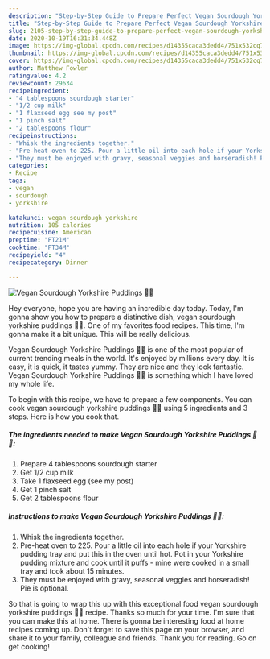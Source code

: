 ```yaml
---
description: "Step-by-Step Guide to Prepare Perfect Vegan Sourdough Yorkshire Puddings 🌱🥳"
title: "Step-by-Step Guide to Prepare Perfect Vegan Sourdough Yorkshire Puddings 🌱🥳"
slug: 2105-step-by-step-guide-to-prepare-perfect-vegan-sourdough-yorkshire-puddings
date: 2020-10-19T16:31:34.448Z
image: https://img-global.cpcdn.com/recipes/d14355caca3dedd4/751x532cq70/vegan-sourdough-yorkshire-puddings-🌱🥳-recipe-main-photo.jpg
thumbnail: https://img-global.cpcdn.com/recipes/d14355caca3dedd4/751x532cq70/vegan-sourdough-yorkshire-puddings-🌱🥳-recipe-main-photo.jpg
cover: https://img-global.cpcdn.com/recipes/d14355caca3dedd4/751x532cq70/vegan-sourdough-yorkshire-puddings-🌱🥳-recipe-main-photo.jpg
author: Matthew Fowler
ratingvalue: 4.2
reviewcount: 29634
recipeingredient:
- "4 tablespoons sourdough starter"
- "1/2 cup milk"
- "1 flaxseed egg see my post"
- "1 pinch salt"
- "2 tablespoons flour"
recipeinstructions:
- "Whisk the ingredients together."
- "Pre-heat oven to 225. Pour a little oil into each hole if your Yorkshire pudding tray and put this in the oven until hot. Pot in your Yorkshire pudding mixture and cook until it puffs - mine were cooked in a small tray and took about 15 minutes."
- "They must be enjoyed with gravy, seasonal veggies and horseradish! Pie is optional."
categories:
- Recipe
tags:
- vegan
- sourdough
- yorkshire

katakunci: vegan sourdough yorkshire 
nutrition: 105 calories
recipecuisine: American
preptime: "PT21M"
cooktime: "PT34M"
recipeyield: "4"
recipecategory: Dinner

---
```



![Vegan Sourdough Yorkshire Puddings 🌱🥳](https://img-global.cpcdn.com/recipes/d14355caca3dedd4/751x532cq70/vegan-sourdough-yorkshire-puddings-🌱🥳-recipe-main-photo.jpg)

Hey everyone, hope you are having an incredible day today. Today, I'm gonna show you how to prepare a distinctive dish, vegan sourdough yorkshire puddings 🌱🥳. One of my favorites food recipes. This time, I'm gonna make it a bit unique. This will be really delicious.

Vegan Sourdough Yorkshire Puddings 🌱🥳 is one of the most popular of current trending meals in the world. It's enjoyed by millions every day. It is easy, it is quick, it tastes yummy. They are nice and they look fantastic. Vegan Sourdough Yorkshire Puddings 🌱🥳 is something which I have loved my whole life.




To begin with this recipe, we have to prepare a few components. You can cook vegan sourdough yorkshire puddings 🌱🥳 using 5 ingredients and 3 steps. Here is how you cook that.

<!--inarticleads1-->

##### The ingredients needed to make Vegan Sourdough Yorkshire Puddings 🌱🥳:

1. Prepare 4 tablespoons sourdough starter
1. Get 1/2 cup milk
1. Take 1 flaxseed egg (see my post)
1. Get 1 pinch salt
1. Get 2 tablespoons flour




<!--inarticleads2-->

##### Instructions to make Vegan Sourdough Yorkshire Puddings 🌱🥳:

1. Whisk the ingredients together.
1. Pre-heat oven to 225. Pour a little oil into each hole if your Yorkshire pudding tray and put this in the oven until hot. Pot in your Yorkshire pudding mixture and cook until it puffs - mine were cooked in a small tray and took about 15 minutes.
1. They must be enjoyed with gravy, seasonal veggies and horseradish! Pie is optional.




So that is going to wrap this up with this exceptional food vegan sourdough yorkshire puddings 🌱🥳 recipe. Thanks so much for your time. I'm sure that you can make this at home. There is gonna be interesting food at home recipes coming up. Don't forget to save this page on your browser, and share it to your family, colleague and friends. Thank you for reading. Go on get cooking!
